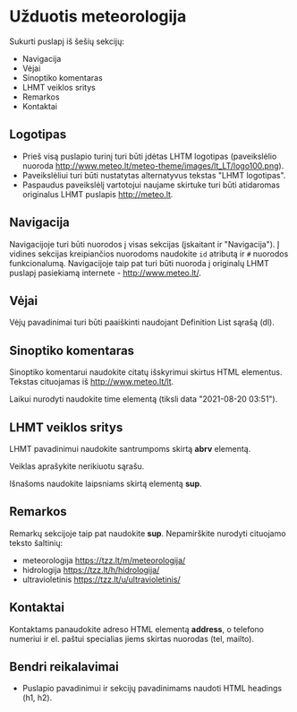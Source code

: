 # Užduotis meteorologija

Sukurti puslapį iš šešių sekcijų:

-   Navigacija
-   Vėjai
-   Sinoptiko komentaras
-   LHMT veiklos sritys
-   Remarkos
-   Kontaktai

## Logotipas

-   Prieš visą puslapio turinį turi būti įdėtas LHTM logotipas (paveikslėlio nuoroda <http://www.meteo.lt/meteo-theme/images/lt_LT/logo100.png>).
-   Paveikslėliui turi būti nustatytas alternatyvus tekstas "LHMT logotipas".
-   Paspaudus paveikslėlį vartotojui naujame skirtuke turi būti atidaromas originalus LHMT puslapis <http://meteo.lt>.

## Navigacija

Navigacijoje turi būti nuorodos į visas sekcijas (įskaitant ir "Navigacija"). Į vidines sekcijas kreipiančios nuorodoms naudokite `id` atributą ir `#` nuorodos funkcionalumą.
Navigacijoje taip pat turi būti nuoroda į originalų LHMT puslapį pasiekiamą internete - <http://www.meteo.lt/>.

## Vėjai

Vėjų pavadinimai turi būti paaiškinti naudojant Definition List sąrašą (dl).

## Sinoptiko komentaras

Sinoptiko komentarui naudokite citatų išskyrimui skirtus HTML elementus. Tekstas cituojamas iš <http://www.meteo.lt/lt>.

Laikui nurodyti naudokite time elementą (tiksli data "2021-08-20 03:51").

## LHMT veiklos sritys

LHMT pavadinimui naudokite santrumpoms skirtą **abrv** elementą.

Veiklas aprašykite nerikiuotu sąrašu.

Išnašoms naudokite laipsniams skirtą elementą **sup**.

## Remarkos

Remarkų sekcijoje taip pat naudokite **sup**. Nepamirškite nurodyti cituojamo teksto šaltinių:

-   meteorologija <https://tzz.lt/m/meteorologija/>
-   hidrologija <https://tzz.lt/h/hidrologija/>
-   ultravioletinis <https://tzz.lt/u/ultravioletinis/>

## Kontaktai

Kontaktams panaudokite adreso HTML elementą **address**, o telefono numeriui ir el. paštui specialias jiems skirtas nuorodas (tel, mailto).

## Bendri reikalavimai

-   Puslapio pavadinimui ir sekcijų pavadinimams naudoti HTML headings (h1, h2).
